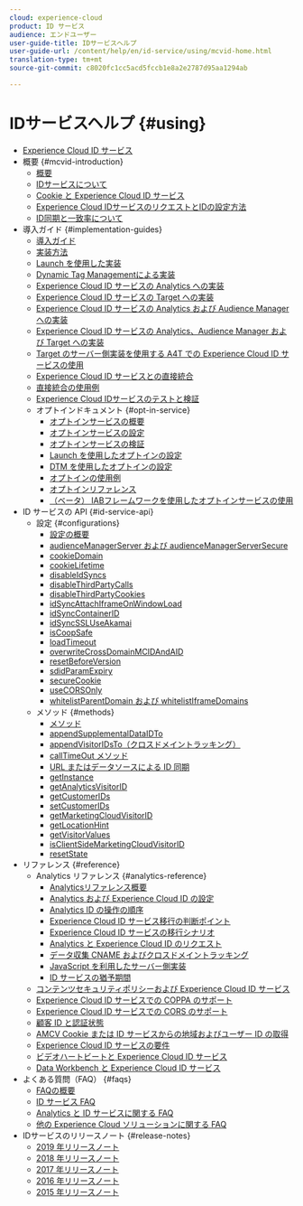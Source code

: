 ```yaml
---
cloud: experience-cloud
product: ID サービス
audience: エンドユーザー
user-guide-title: IDサービスヘルプ
user-guide-url: /content/help/en/id-service/using/mcvid-home.html
translation-type: tm+mt
source-git-commit: c8020fc1cc5acd5fccb1e8a2e2787d95aa1294ab

---
```



# IDサービスヘルプ {#using}

+ [Experience Cloud ID サービス](mcvid-home.md)
+ 概要 {#mcvid-introduction}
   + [概要](mcvid-introduction/mcvid-overview.md)
   + [IDサービスについて](mcvid-introduction/mcvid-about-id-service.md)
   + [Cookie と Experience Cloud ID サービス](mcvid-introduction/mcvid-cookies.md)
   + [Experience Cloud IDサービスのリクエストとIDの設定方法](mcvid-introduction/mcvid-id-request.md)
   + [ID同期と一致率について](mcvid-introduction/mcvid-match-rates.md)
+ 導入ガイド {#implementation-guides}
   + [導入ガイド](mcvid-implementation-guides/mcvid-implementation-guides.md)
   + [実装方法](mcvid-implementation-guides/mcvid-implementation-methods.md)
   + [Launch を使用した実装](mcvid-implementation-guides/ecid-implement-with-launch.md)
   + [Dynamic Tag Managementによる実装](mcvid-implementation-guides/mcvid-standard.md)
   + [Experience Cloud ID サービスの Analytics への実装](mcvid-implementation-guides/mcvid-setup-analytics.md)
   + [Experience Cloud ID サービスの Target への実装](mcvid-implementation-guides/mcvid-setup-target.md)
   + [Experience Cloud ID サービスの Analytics および Audience Manager への実装](mcvid-implementation-guides/mcvid-setup-aam-analytics.md)
   + [Experience Cloud ID サービスの Analytics、Audience Manager および Target への実装](mcvid-implementation-guides/mcvid-setup-aam-analytics-target.md)
   + [Target のサーバー側実装を使用する A4T での Experience Cloud ID サービスの使用](mcvid-implementation-guides/ecid-a4t-target.md)
   + [Experience Cloud ID サービスとの直接統合](mcvid-implementation-guides/mcvid-direct-integration.md)
   + [直接統合の使用例](mcvid-implementation-guides/mcvid-direct-integration-examples.md)
   + [Experience Cloud IDサービスのテストと検証](mcvid-implementation-guides/mcvid-test-verify.md)
   + オプトインドキュメント {#opt-in-service}
      + [オプトインサービスの概要](mcvid-implementation-guides/opt-in-service/mcvid-optin-overview.md)
      + [オプトインサービスの設定](mcvid-implementation-guides/opt-in-service/getting-started.md)
      + [オプトインサービスの検証](mcvid-implementation-guides/opt-in-service/testing-optin-and-iab-plugin.md)
      + [Launch を使用したオプトインの設定](mcvid-implementation-guides/opt-in-service/launch.md)
      + [DTM を使用したオプトインの設定](mcvid-implementation-guides/opt-in-service/optin-dtm.md)
      + [オプトインの使用例](mcvid-implementation-guides/opt-in-service/use-cases.md)
      + [オプトインリファレンス](mcvid-implementation-guides/opt-in-service/api.md)
      + [（ベータ） IABフレームワークを使用したオプトインサービスの使用](mcvid-implementation-guides/opt-in-service/iab.md)
+ ID サービスの API {#id-service-api}
   + 設定 {#configurations}
      + [設定の概要](mcvid-library/mcvid-function-vars/mcvid-function-vars.md)
      + [audienceManagerServer および audienceManagerServerSecure](mcvid-library/mcvid-function-vars/mcvid-subdomain-config.md)
      + [cookieDomain](mcvid-library/mcvid-function-vars/mcvid-cookiedomain.md)
      + [cookieLifetime](mcvid-library/mcvid-function-vars/mcvid-cookielifetime.md)
      + [disableIdSyncs](mcvid-library/mcvid-function-vars/mcvid-disableidsync.md)
      + [disableThirdPartyCalls](mcvid-library/mcvid-function-vars/mcvid-disablethirdpartycalls.md)
      + [disableThirdPartyCookies](mcvid-library/mcvid-function-vars/mcvid-disable-cookies.md)
      + [idSyncAttachIframeOnWindowLoad](mcvid-library/mcvid-function-vars/mcvid-idsyncattachiframeonwindowload.md)
      + [idSyncContainerID](mcvid-library/mcvid-function-vars/mcvid-idsyncontainerid.md)
      + [idSyncSSLUseAkamai](mcvid-library/mcvid-function-vars/mcvid-idsyncssluseakamai.md)
      + [isCoopSafe](mcvid-library/mcvid-function-vars/mcvid-coopsafe.md)
      + [loadTimeout](mcvid-library/mcvid-function-vars/mcvid-loadtimeout.md)
      + [overwriteCrossDomainMCIDAndAID](mcvid-library/mcvid-function-vars/mcvid-overwrite-visitor-id.md)
      + [resetBeforeVersion](mcvid-library/mcvid-function-vars/mcvid-resetbeforeversion.md)
      + [sdidParamExpiry](mcvid-library/mcvid-function-vars/mcvid-sdidparamexpiry.md)
      + [secureCookie](mcvid-library/mcvid-function-vars/mcvid-securecookie.md)
      + [useCORSOnly](mcvid-library/mcvid-function-vars/mcvid-use-cors-only.md)
      + [whitelistParentDomain および whitelistIframeDomains](mcvid-library/mcvid-function-vars/mcvid-whitelistdomain.md)
   + メソッド {#methods}
      + [メソッド](mcvid-library/mcvid-get-set/mcvid-get-set.md)
      + [appendSupplementalDataIDTo](mcvid-library/mcvid-get-set/mcvid-appendsupplementaldataidto.md)
      + [appendVisitorIDsTo（クロスドメイントラッキング）](mcvid-library/mcvid-get-set/mcvid-appendvisitorid.md)
      + [callTimeOut メソッド](mcvid-library/mcvid-get-set/mcvid-timeout-functions.md)
      + [URL またはデータソースによる ID 同期](mcvid-library/mcvid-get-set/mcvid-idsync.md)
      + [getInstance](mcvid-library/mcvid-get-set/mcvid-getinstance.md)
      + [getAnalyticsVisitorID](mcvid-library/mcvid-get-set/mcvid-getanalyticsvisitorid.md)
      + [getCustomerIDs](mcvid-library/mcvid-get-set/mcvid-getcustomerids.md)
      + [setCustomerIDs](mcvid-library/mcvid-get-set/mcvid-setcustomerids.md)
      + [getMarketingCloudVisitorID](mcvid-library/mcvid-get-set/mcvid-getmcvid.md)
      + [getLocationHint](mcvid-library/mcvid-get-set/mcvid-getlocationhint.md)
      + [getVisitorValues](mcvid-library/mcvid-get-set/mcvid-getvisitorvalues.md)
      + [isClientSideMarketingCloudVisitorID](mcvid-library/mcvid-get-set/mcvid-client-side-id.md)
      + [resetState](mcvid-library/mcvid-get-set/mcvid-resetstate.md)
+ リファレンス {#reference}
   + Analytics リファレンス {#analytics-reference}
      + [Analyticsリファレンス概要](mcvid-reference/mcvid-analytics-reference/mcvid-analytics-reference.md)
      + [Analytics および Experience Cloud ID の設定](mcvid-reference/mcvid-analytics-reference/mcvid-analytics-ids.md)
      + [Analytics ID の操作の順序](mcvid-reference/mcvid-analytics-reference/mcvid-analytics-order-of-operations.md)
      + [Experience Cloud ID サービス移行の判断ポイント](mcvid-reference/mcvid-analytics-reference/mcvid-migration-decisions.md)
      + [Experience Cloud ID サービスの移行シナリオ](mcvid-reference/mcvid-analytics-reference/mcvid-migration-scenarios.md)
      + [Analytics と Experience Cloud ID のリクエスト](mcvid-reference/mcvid-analytics-reference/mcvid-legacy-analytics.md)
      + [データ収集 CNAME およびクロスドメイントラッキング](mcvid-reference/mcvid-analytics-reference/mcvid-cname.md)
      + [JavaScript を利用したサーバー側実装](mcvid-reference/mcvid-analytics-reference/mcvid-server-side.md)
      + [ID サービスの猶予期間](mcvid-reference/mcvid-analytics-reference/mcvid-grace-period.md)   
   + [コンテンツセキュリティポリシーおよび Experience Cloud ID サービス](mcvid-reference/mcvid-csp.md)
   + [Experience Cloud ID サービスでの COPPA のサポート](mcvid-reference/mcvid-coppa.md)
   + [Experience Cloud ID サービスでの CORS のサポート](mcvid-reference/mcvid-cors.md)
   + [顧客 ID と認証状態](mcvid-reference/mcvid-authenticated-state.md)
   + [AMCV Cookie または ID サービスからの地域およびユーザー ID の取得](mcvid-reference/mcvid-regions.md)
   + [Experience Cloud ID サービスの要件](mcvid-reference/mcvid-requirements.md)
   + [ビデオハートビートと Experience Cloud ID サービス](mcvid-reference/mcvid-heartbeat.md)
   + [Data Workbench と Experience Cloud ID サービス](mcvid-reference/mcvid-dwb.md)
+ よくある質問（FAQ） {#faqs}
   + [FAQの概要](mcvid-faq-intro/mcvid-faq-intro.md)
   + [ID サービス FAQ](mcvid-faq-intro/mcvid-faq.md)
   + [Analytics と ID サービスに関する FAQ](mcvid-faq-intro/mcvid-analytics-faq.md)
   + [他の Experience Cloud ソリューションに関する FAQ](mcvid-faq-intro/mcvid-other-faq.md)
+ IDサービスのリリースノート {#release-notes}
   + [2019 年リリースノート](mcvid-release-notes/mcvid-release-notes.md)
   + [2018 年リリースノート](mcvid-release-notes/mcvid-notes-2018.md)
   + [2017 年リリースノート](mcvid-release-notes/mcvid-notes-2017.md)
   + [2016 年リリースノート](mcvid-release-notes/mcvid-notes-2016.md)
   + [2015 年リリースノート](mcvid-release-notes/mcvid-notes-2015.md)
